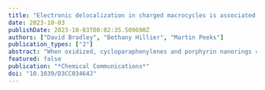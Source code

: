 ```yaml
---
title: "Electronic delocalization in charged macrocycles is associated with global aromaticity"
date: 2023-10-03
publishDate: 2023-10-03T00:02:35.509690Z
authors: ["David Bradley", "Bethany Hillier", "Martin Peeks"]
publication_types: ["2"]
abstract: "When oxidized, cycloparaphenylenes and porphyrin nanorings can exhibit macrocyclic ring currents which have been used to assign these molecules as (anti)aromatic. These assignments have been controversial because the presence of ring currents does not always imply cyclic electronic delocalization, which is essential to the definition of aromaticity. Here, we show that the emergence of macrocyclic ring currents in these molecules is correlated with increased electronic delocalization, supporting assignments of these molecules as (anti)aromatic."
featured: false
publication: "*Chemical Communications*"
doi: "10.1039/D3CC03464J"
---
```

